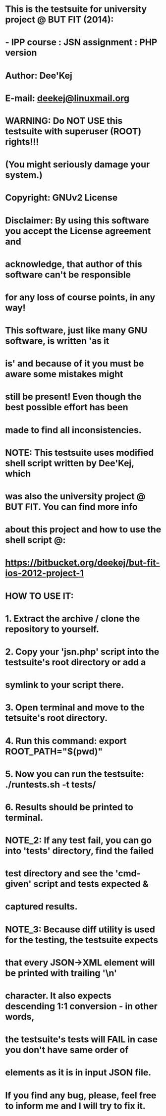 # This is the testsuite for university project @ BUT FIT (2014):
#  - IPP course : JSN assignment : PHP version
#
# Author: Dee'Kej
# E-mail: deekej@linuxmail.org
#
# WARNING:    Do NOT USE this testsuite with superuser (ROOT) rights!!!
#             (You might seriously damage your system.)
#
# Copyright:  GNUv2 License
# Disclaimer: By using this software you accept the License agreement and
#             acknowledge, that author of this software can't be responsible
#             for any loss of course points, in any way!
#
#             This software, just like many GNU software, is written 'as it
#             is' and because of it you must be aware some mistakes might
#             still be present! Even though the best possible effort has been
#             made to find all inconsistencies.
#
# NOTE:       This testsuite uses modified shell script written by Dee'Kej, which
#             was also the university project @ BUT FIT. You can find more info
#             about this project and how to use the shell script @:
#             https://bitbucket.org/deekej/but-fit-ios-2012-project-1
#
# HOW TO USE IT:
# 1. Extract the archive / clone the repository to yourself.
# 2. Copy your 'jsn.php' script into the testsuite's root directory or add a
#    symlink to your script there.
# 3. Open terminal and move to the tetsuite's root directory.
# 4. Run this command:              export ROOT_PATH="$(pwd)"
# 5. Now you can run the testsuite: ./runtests.sh -t tests/
# 6. Results should be printed to terminal.
#
# NOTE_2: If any test fail, you can go into 'tests' directory, find the failed
#         test directory and see the 'cmd-given' script and tests expected &
#         captured results.
#
# NOTE_3: Because diff utility is used for the testing, the testsuite expects
#         that every JSON->XML element will be printed with trailing '\n'
#         character. It also expects descending 1:1 conversion - in other words,
#         the testsuite's tests will FAIL in case you don't have same order of
#         elements as it is in input JSON file.
#
# If you find any bug, please, feel free to inform me and I will try to fix it.
